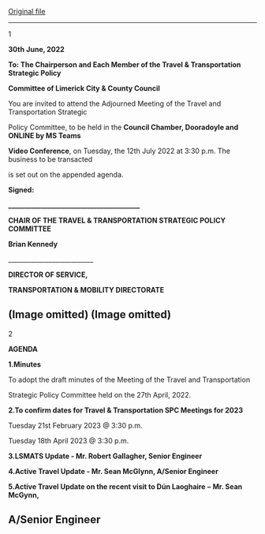 [Original file](https://www.limerick.ie/sites/default/files/media/documents/2022-07/Agenda-Travel-and-Transportation-Adjourned-SPC-Meeting-12th-July-2022.pdf)

---
1

**30th** **June, 2022**

**To: The Chairperson and Each Member of the Travel & Transportation Strategic Policy**

**Committee of Limerick City & County Council**

You are invited to attend the Adjourned Meeting of the Travel and Transportation Strategic

Policy Committee, to be held in the **Council Chamber, Dooradoyle and ONLINE by MS Teams**

**Video Conference**, on Tuesday, the 12th July 2022 at 3:30 p.m. The business to be transacted

is set out on the appended agenda.

**Signed:**

**\_\_\_\_\_\_\_\_\_\_\_\_\_\_\_\_\_\_\_\_\_\_\_\_\_\_\_\_\_\_\_\_\_\_\_\_\_\_\_\_**

**CHAIR OF THE TRAVEL & TRANSPORTATION STRATEGIC POLICY COMMITTEE**

**Brian Kennedy**

\_\_\_\_\_\_\_\_\_\_\_\_\_\_\_\_\_\_\_\_\_\_\_\_\_\_\_

**DIRECTOR OF SERVICE,**

**TRANSPORTATION & MOBILITY DIRECTORATE**

(Image omitted)
(Image omitted)
---
2

**AGENDA**

**1.Minutes**

To adopt the draft minutes of the Meeting of the Travel and Transportation

Strategic Policy Committee held on the 27th April, 2022.

**2.To confirm dates for Travel & Transportation SPC Meetings for 2023**

Tuesday 21st February 2023 @ 3:30 p.m.

Tuesday 18th April 2023 @ 3:30 p.m.

**3.LSMATS Update - Mr. Robert Gallagher, Senior Engineer**

**4.Active Travel Update - Mr. Sean McGlynn, A/Senior Engineer**

**5.Active Travel Update on the recent visit to Dún Laoghaire** **–** **Mr. Sean McGynn,**

**A/Senior Engineer**
---
